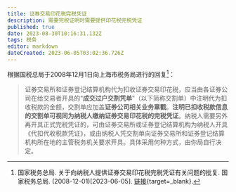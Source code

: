 ```yaml
---
title: 证券交易印花税完税凭证
description: 需要完税证明时需要提供印花税完税凭证
published: true
date: 2023-08-30T10:16:31.132Z
tags: 税务
editor: markdown
dateCreated: 2023-06-05T03:02:36.726Z
---
```


根据国税总局于2008年12月1日向上海市税务局进行的回复[^1]：

>证券交易所和证券登记结算机构代为扣收证券交易印花税，应当由各证券公司在给交易者开具的“**成交过户交割凭单**”（以下简称交割单）中注明代为扣收税款的金额，交割单应加盖**证券公司相关业务章戳**。**注明已扣收税款信息的交割单可视同为纳税人缴纳证券交易印花税的完税凭证**。纳税人需要另外再开具正式完税凭证的，可由证券交易所或证券登记结算机构为纳税人开具《代扣代收税款凭证》，或由纳税人凭交割单向证券交易所和证券登记结算机构所在地的主管税务机关要求开具。具体采用何种方式，由你局自行决定。

[^1]: 国家税务总局. 关于向纳税人提供证券交易印花税完税凭证有关问题的批复. 国家税务总局. (2008-12-01)[2023-06-05]. [链接](http://www.chinatax.gov.cn/chinatax/n810341/n810765/n812171/200812/c1190303/content.html){target=_blank}.